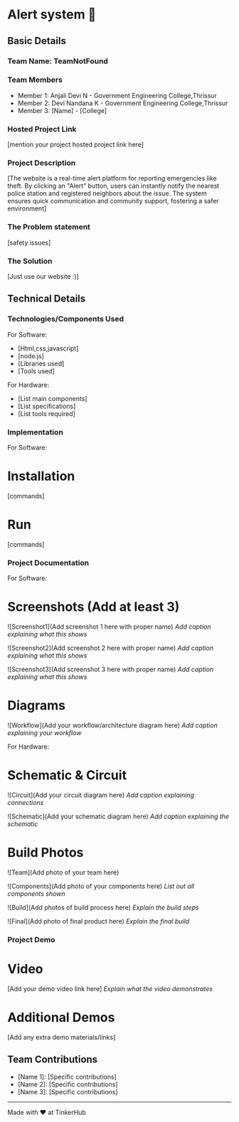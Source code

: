 

# Alert system 🎯


## Basic Details
### Team Name: TeamNotFound


### Team Members
- Member 1: Anjali Devi N - Government Engineering College,Thrissur
- Member 2: Devi Nandana K - Government Engineering College,Thrissur
- Member 3: [Name] - [College]

### Hosted Project Link
[mention your project hosted project link here]

### Project Description
[The website is a real-time alert platform for reporting emergencies like theft. By clicking an "Alert" button, users can instantly notify the nearest police station and registered neighbors about the issue. The system ensures quick communication and community support, fostering a safer environment]

### The Problem statement
[safety issues]

### The Solution
[Just use our website :)]

## Technical Details
### Technologies/Components Used
For Software:
- [Html,css,javascript]
- [node.js]
- [Libraries used]
- [Tools used]

For Hardware:
- [List main components]
- [List specifications]
- [List tools required]

### Implementation
For Software:
# Installation
[commands]

# Run
[commands]

### Project Documentation
For Software:

# Screenshots (Add at least 3)
![Screenshot1](Add screenshot 1 here with proper name)
*Add caption explaining what this shows*

![Screenshot2](Add screenshot 2 here with proper name)
*Add caption explaining what this shows*

![Screenshot3](Add screenshot 3 here with proper name)
*Add caption explaining what this shows*

# Diagrams
![Workflow](Add your workflow/architecture diagram here)
*Add caption explaining your workflow*

For Hardware:

# Schematic & Circuit
![Circuit](Add your circuit diagram here)
*Add caption explaining connections*

![Schematic](Add your schematic diagram here)
*Add caption explaining the schematic*

# Build Photos
![Team](Add photo of your team here)


![Components](Add photo of your components here)
*List out all components shown*

![Build](Add photos of build process here)
*Explain the build steps*

![Final](Add photo of final product here)
*Explain the final build*

### Project Demo
# Video
[Add your demo video link here]
*Explain what the video demonstrates*

# Additional Demos
[Add any extra demo materials/links]

## Team Contributions
- [Name 1]: [Specific contributions]
- [Name 2]: [Specific contributions]
- [Name 3]: [Specific contributions]

---
Made with ❤️ at TinkerHub





